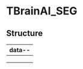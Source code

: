 # TBrainAI_SEG

## Structure
data--  |  
------        |    
        |----seg.ipynb  
        |----SEG_Train_Datasets  
        |----Public_Image

